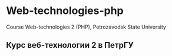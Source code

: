 # Web-technologies-php
Course Web-technologies 2 (PHP), Petrozavodsk State University

## Курс веб-технологии 2 в ПетрГУ
